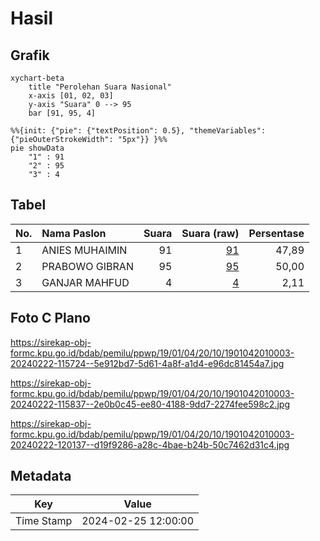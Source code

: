 # Hasil

## Grafik

```mermaid
xychart-beta
    title "Perolehan Suara Nasional"
    x-axis [01, 02, 03]
    y-axis "Suara" 0 --> 95
    bar [91, 95, 4]
```

```mermaid
%%{init: {"pie": {"textPosition": 0.5}, "themeVariables": {"pieOuterStrokeWidth": "5px"}} }%%
pie showData
    "1" : 91
    "2" : 95
    "3" : 4
```

## Tabel

| No. | Nama Paslon    | Suara | Suara (raw) | Persentase |
|:--- |:-------------- | -----:| -----------:| ----------:|
| 1   | ANIES MUHAIMIN | 91    | [91][p-1]   | 47,89      |
| 2   | PRABOWO GIBRAN | 95    | [95][p-2]   | 50,00      |
| 3   | GANJAR MAHFUD  | 4     | [4][p-3]    | 2,11       |


[p-1]: https://github.com/gigit-pemilu/pemilu-2024/blob/main/pilpres/hitung-suara/sub/19-kepulauan-bangka-belitung/sub/01-bangka/sub/04-mendo-barat/sub/2010-kota-kapur/sub/003-tps/sub/paslon-1.txt
[p-2]: https://github.com/gigit-pemilu/pemilu-2024/blob/main/pilpres/hitung-suara/sub/19-kepulauan-bangka-belitung/sub/01-bangka/sub/04-mendo-barat/sub/2010-kota-kapur/sub/003-tps/sub/paslon-2.txt
[p-3]: https://github.com/gigit-pemilu/pemilu-2024/blob/main/pilpres/hitung-suara/sub/19-kepulauan-bangka-belitung/sub/01-bangka/sub/04-mendo-barat/sub/2010-kota-kapur/sub/003-tps/sub/paslon-3.txt

## Foto C Plano

https://sirekap-obj-formc.kpu.go.id/bdab/pemilu/ppwp/19/01/04/20/10/1901042010003-20240222-115724--5e912bd7-5d61-4a8f-a1d4-e96dc81454a7.jpg

https://sirekap-obj-formc.kpu.go.id/bdab/pemilu/ppwp/19/01/04/20/10/1901042010003-20240222-115837--2e0b0c45-ee80-4188-9dd7-2274fee598c2.jpg

https://sirekap-obj-formc.kpu.go.id/bdab/pemilu/ppwp/19/01/04/20/10/1901042010003-20240222-120137--d19f9286-a28c-4bae-b24b-50c7462d31c4.jpg


## Metadata

| Key        | Value               |
| ---------- | ------------------- |
| Time Stamp | 2024-02-25 12:00:00 |



